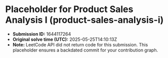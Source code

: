 # Placeholder for Product Sales Analysis I (product-sales-analysis-i)

- **Submission ID:** 1644117264
- **Original solve time (UTC):** 2025-05-25T14:10:13Z
- **Note:** LeetCode API did not return code for this submission.
  This placeholder ensures a backdated commit for your contribution graph.
